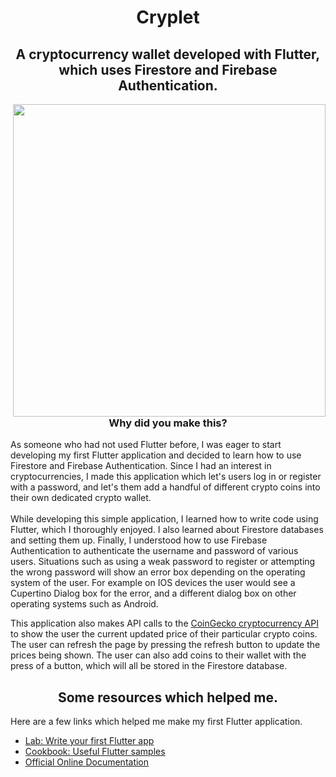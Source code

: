# <h1 align="center">Cryplet</h1>
<h2 align="center">A cryptocurrency wallet developed with Flutter, which uses Firestore and Firebase Authentication.</h2>
<img src="demo/cryplet-demo.gif" width="500" height="500" align="right"/>
<h3 align="center">Why did you make this?</h3>
<p>As someone who had not used Flutter before, I was eager to start developing my first Flutter application and decided to learn how to use Firestore and Firebase Authentication. Since I had an interest in cryptocurrencies, I made this application which let's users log in or register with a password, and let's them add a handful of different crypto coins into their own dedicated crypto wallet. <br><br>
While developing this simple application, I learned how to write code using Flutter, which I thoroughly enjoyed. I also learned about Firestore databases and setting them up. Finally, I understood how to use Firebase Authentication to authenticate the username and password of various users. Situations such as using a weak password to register or attempting the wrong password will show an error box depending on the operating system of the user. For example on IOS devices the user would see a Cupertino Dialog box for the error, and a different dialog box on other operating systems such as Android.</p>
<p>This application also makes API calls to the <a href="https://www.coingecko.com/en/api#explore-api">CoinGecko cryptocurrency API</a> to show the user the current updated price of their particular crypto coins. The user can refresh the page by pressing the refresh button to update the prices being shown. The user can also add coins to their wallet with the press of a button, which will all be stored in the Firestore database.</p>

<h2 align="center">Some resources which helped me.</h2>

Here are a few links which helped me make my first Flutter application.
- [Lab: Write your first Flutter app](https://flutter.dev/docs/get-started/codelab)
- [Cookbook: Useful Flutter samples](https://flutter.dev/docs/cookbook)
- [Official Online Documentation](https://flutter.dev/docs)
